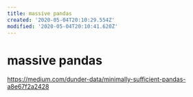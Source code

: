 ```yaml
---
title: massive pandas
created: '2020-05-04T20:10:29.554Z'
modified: '2020-05-04T20:10:41.620Z'
---
```


# massive pandas
<https://medium.com/dunder-data/minimally-sufficient-pandas-a8e67f2a2428>
